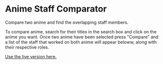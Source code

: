 # Anime Staff Comparator

Compare two anime and find the overlapping staff members.

To compare anime, search for their titles in the search box and click on the anime you want. Once two anime have been selected press "Compare" and a list of the staff that worked on both anime will appear beloww, along with their respective roles.

[Use the live version here.](http://staff.iklone.org)
